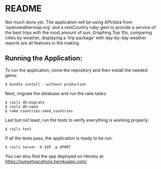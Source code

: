# README

Not much done yet. The application will be using API/data from 'openweathermap.org' and a restCountry ruby-gem to provide a service of the best trips with the most amount of sun.
Graphing Top 10s, comparing cities by weather, displaying a 'trip package' with day-by-day weather reports are all features in the making.

## Running the Application:

To run the application, clone the repository and then install the needed gems:

```
$ bundle install --without production
```

Next, migrate the database and run the rake tasks:

```
$ rails db:migrate
$ rails db:seed
$ rake countries:seed_countries
```

Last but not least, run the tests to verify everything is working properly:

```
$ rails test
```

If all the tests pass, the application is ready to be run:

```
$ rails server -b $IP -p $PORT
```

You can also find the app deployed on Heroku at:  https://sunsetvacations.herokuapp.com/

